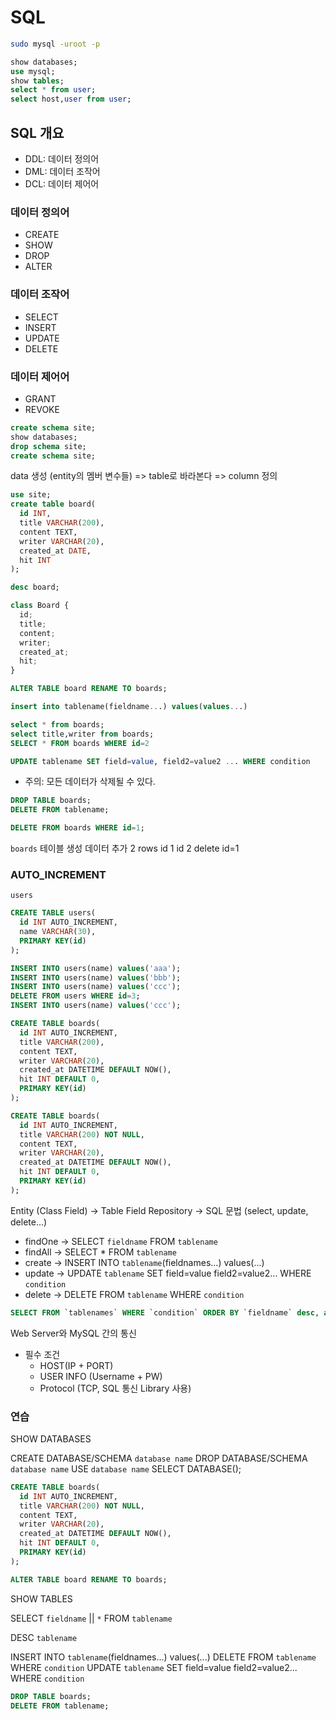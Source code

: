 # SQL

```sh
sudo mysql -uroot -p
```

```sql
show databases;
use mysql;
show tables;
select * from user;
select host,user from user;
```

## SQL 개요

- DDL: 데이터 정의어
- DML: 데이터 조작어
- DCL: 데이터 제어어

### 데이터 정의어

- CREATE
- SHOW
- DROP
- ALTER

### 데이터 조작어

- SELECT
- INSERT
- UPDATE
- DELETE

### 데이터 제어어

- GRANT
- REVOKE

```sql
create schema site;
show databases;
drop schema site;
create schema site;
```

data 생성 (entity의 멤버 변수들) => table로 바라본다 => column 정의

```sql
use site;
create table board(
  id INT,
  title VARCHAR(200),
  content TEXT,
  writer VARCHAR(20),
  created_at DATE,
  hit INT
);

desc board;
```

```js
class Board {
  id;
  title;
  content;
  writer;
  created_at;
  hit;
}
```

```sql
ALTER TABLE board RENAME TO boards;
```

```sql
insert into tablename(fieldname...) values(values...)

select * from boards;
select title,writer from boards;
SELECT * FROM boards WHERE id=2
```

```sql
UPDATE tablename SET field=value, field2=value2 ... WHERE condition
```

- 주의: 모든 데이터가 삭제될 수 있다.

```sql
DROP TABLE boards;
DELETE FROM tablename;
```

```sql
DELETE FROM boards WHERE id=1;
```

`boards` 테이블 생성
데이터 추가
2 rows
id 1 id 2
delete id=1

### AUTO_INCREMENT

`users`

```sql
CREATE TABLE users(
  id INT AUTO_INCREMENT,
  name VARCHAR(30),
  PRIMARY KEY(id)
);

INSERT INTO users(name) values('aaa');
INSERT INTO users(name) values('bbb');
INSERT INTO users(name) values('ccc');
DELETE FROM users WHERE id=3;
INSERT INTO users(name) values('ccc');
```

```sql
CREATE TABLE boards(
  id INT AUTO_INCREMENT,
  title VARCHAR(200),
  content TEXT,
  writer VARCHAR(20),
  created_at DATETIME DEFAULT NOW(),
  hit INT DEFAULT 0,
  PRIMARY KEY(id)
);
```

```sql
CREATE TABLE boards(
  id INT AUTO_INCREMENT,
  title VARCHAR(200) NOT NULL,
  content TEXT,
  writer VARCHAR(20),
  created_at DATETIME DEFAULT NOW(),
  hit INT DEFAULT 0,
  PRIMARY KEY(id)
);
```

Entity (Class Field) -> Table Field
Repository -> SQL 문법 (select, update, delete...)

- findOne -> SELECT `fieldname` FROM `tablename`
- findAll -> SELECT \* FROM `tablename`
- create -> INSERT INTO `tablename`(fieldnames...) values(...)
- update -> UPDATE `tablename` SET field=value field2=value2... WHERE `condition`
- delete -> DELETE FROM `tablename` WHERE `condition`

```sql
SELECT FROM `tablenames` WHERE `condition` ORDER BY `fieldname` desc, asc
```

Web Server와 MySQL 간의 통신

- 필수 조건
  - HOST(IP + PORT)
  - USER INFO (Username + PW)
  - Protocol (TCP, SQL 통신 Library 사용)

### 연습

SHOW DATABASES

CREATE DATABASE/SCHEMA `database name`
DROP DATABASE/SCHEMA `database name`
USE `database name`
SELECT DATABASE();

```sql
CREATE TABLE boards(
  id INT AUTO_INCREMENT,
  title VARCHAR(200) NOT NULL,
  content TEXT,
  writer VARCHAR(20),
  created_at DATETIME DEFAULT NOW(),
  hit INT DEFAULT 0,
  PRIMARY KEY(id)
);
```

```sql
ALTER TABLE board RENAME TO boards;
```

SHOW TABLES

SELECT `fieldname` || `*` FROM `tablename`

DESC `tablename`

INSERT INTO `tablename`(fieldnames...) values(...)
DELETE FROM `tablename` WHERE `condition`
UPDATE `tablename` SET field=value field2=value2... WHERE `condition`

```sql
DROP TABLE boards;
DELETE FROM tablename;
```
